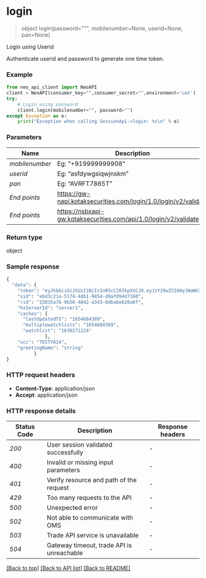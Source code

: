 # **login**
> object login(password=""", mobilenumber=None, userid=None, pan=None)

Login using Userid

Authenticate userid and password to generate one time token.

### Example


```python
from neo_api_client import NeoAPI
client = NeoAPI(consumer_key="",consumer_secret="",environment='uat')
try:
    # Login using password
    client.login(mobilenumber="", password="")
except Exception as e:
    print("Exception when calling SessionApi->login: %s\n" % e)
```
### Parameters

| Name           | Description                                                        | Type   |
|----------------|--------------------------------------------------------------------|--------|
| *mobilenumber* | Eg: "+919999999908"                                                | Str    |
| *userid*       | Eg: “asfdywgsiqwjnskm”                                             | Str    |
| *pan*          | Eg: “AVRFT7865T”                                                   | Str    |
| *End points*   | https://gw-napi.kotaksecurities.com/login/1.0/login/v2/validate    | Live   |
| *End points*   | https://nsbxapi-gw.kotaksecurities.com/api/1.0/login/v2/validate   | UAT    |

### Return type

object

### Sample response
```python
{
  "data": {
    "token": "eyJhbGciOiJSUzI1NiIsInR5cCI6IkpXVCJ9.eyJzY29wZSI6WyJWaWV3Il0sImV4cCI6MTY1NTgwNjMyOCwianRpIjoiNjFjMmE4MTUtMzQ0ZS00YWMwLThiZmEtZTVjYmFiNzAyNmEzIiwiaWF0IjoxNjU1ODAyNzI4LCJpc3MiOiJsb2dpbi1zZXJ2aWNlIiwic3ViIjoiVEVTVFlBMjQiLCJmZXRjaGNhY2hpbmdydWxlIjowLCJjYXRlZ29yaXNhdGlvbiI6IiJ9.bgui3u2Rw75RfIgCVH2dBV7YJ6xq0Y-BKiZ2ukzZF1NlDFsVQ1EYqK6Mpn8juwN6pLHHBaMQh4RiGtufcu5IxDQtzka-kSyL_7KAYMatKZECCxerETsjNCdNw6u0CIvt9X9T1RNztrBpkKDxwmxlw6RKJireISX9698z4fLykziO9lEpbd0aGJRfvZ4c3e9-gQ4i1TKg_WEXDwKU9oVcTSHJqQGjL7b5l90kbDUvfDtt3MPfoyNhetDsR-8GC5-N9uPViLGwtJXNJLh_HBL0jHC-yNgxYLSqJddqrsI-lv2nurwmu_pOGqh14pO1ohP4rw9CfJnFvFvRwH--vUiH2w",
    "sid": "ebd3c21a-5174-4db1-9454-d9afd94d7340",
    "rid": "23835a76-9b50-4842-a343-0dbabeb20a8f",
    "hsServerId": "server1",
    "caches": {
      "lastUpdatedTS": "1654684389",
      "multiplewatchlists": "1654684389",
      "watchlist": "1638271224"
              },
    "ucc": "TESTYA24",
    "greetingName": "string"
          }
}
```

### HTTP request headers

 - **Content-Type**: application/json
 - **Accept**: application/json

### HTTP response details

| Status Code | Description                               | Response headers |
|-------------|-------------------------------------------|------------------|
| *200*       | User session validated successfully       | -                |
| *400*       | Invalid or missing input parameters       | -                |
| *401*       | Verify resource and path of the request   | -                |
| *429*       | Too many requests to the API              | -                |
| *500*       | Unexpected error                          | -                |
| *502*       | Not able to communicate with OMS          | -                |
| *503*       | Trade API service is unavailable          | -                |
| *504*       | Gateway timeout, trade API is unreachable | -                |

[[Back to top]](#) [[Back to API list]](../README.md#documentation-for-api-endpoints) [[Back to README]](../README.md)